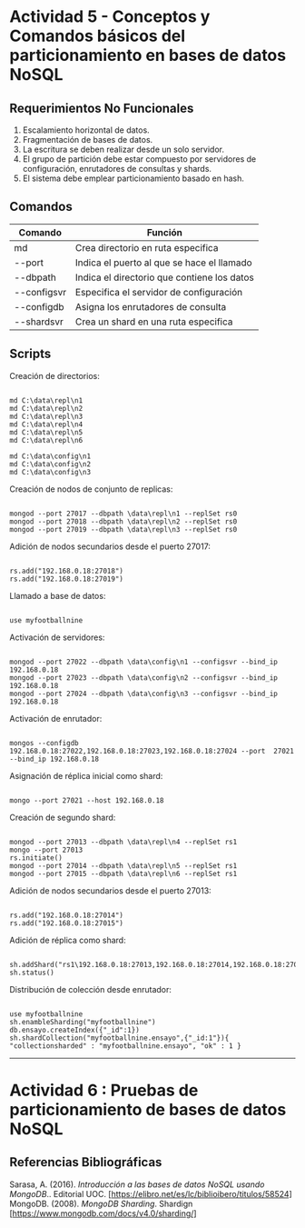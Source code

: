 # Actividad 5 - Conceptos y Comandos básicos del particionamiento  en bases de datos NoSQL
## Requerimientos No Funcionales
1. Escalamiento horizontal de datos.
2. Fragmentación de bases de datos.
3. La escritura se deben realizar desde un solo servidor.
4. El grupo de partición debe estar compuesto por servidores de configuración, enrutadores de consultas y shards.
5. El sistema debe emplear particionamiento basado en hash. 

## Comandos
|Comando|Función|
|--|--|
|md|Crea directorio en ruta especifica|
|--port|Indica el puerto al que se hace el llamado|
|--dbpath|Indica el directorio que contiene los datos|
|--configsvr|Especifica el servidor de configuración|
|--configdb|Asigna los enrutadores de consulta|
|--shardsvr|Crea un shard en una ruta especifica|

## Scripts
Creación de directorios:
<pre><code>
md C:\data\repl\n1 
md C:\data\repl\n2 
md C:\data\repl\n3 
md C:\data\repl\n4 
md C:\data\repl\n5 
md C:\data\repl\n6 

md C:\data\config\n1 
md C:\data\config\n2 
md C:\data\config\n3 
</code></pre>

Creación de nodos de conjunto de replicas: 
<pre><code>
mongod --port 27017 --dbpath \data\repl\n1 --replSet rs0
mongod --port 27018 --dbpath \data\repl\n2 --replSet rs0
mongod --port 27019 --dbpath \data\repl\n3 --replSet rs0
</code></pre>

Adición de nodos secundarios desde el puerto 27017: 
<pre><code>
rs.add("192.168.0.18:27018")
rs.add("192.168.0.18:27019")
</code></pre>

Llamado a base de datos:
<pre><code>
use myfootballnine 
</code></pre>

Activación de servidores:
<pre><code>
mongod --port 27022 --dbpath \data\config\n1 --configsvr --bind_ip 192.168.0.18
mongod --port 27023 --dbpath \data\config\n2 --configsvr --bind_ip 192.168.0.18
mongod --port 27024 --dbpath \data\config\n3 --configsvr --bind_ip 192.168.0.18
</code></pre>

Activación de enrutador:
<pre><code>
mongos --configdb 192.168.0.18:27022,192.168.0.18:27023,192.168.0.18:27024 --port  27021 --bind_ip 192.168.0.18
</code></pre>

Asignación de réplica inicial como shard:
<pre><code>
mongo --port 27021 --host 192.168.0.18
</code></pre>

Creación de segundo shard:
<pre><code>
mongod --port 27013 --dbpath \data\repl\n4 --replSet rs1
mongo --port 27013
rs.initiate()
mongod --port 27014 --dbpath \data\repl\n5 --replSet rs1
mongod --port 27015 --dbpath \data\repl\n6 --replSet rs1
</code></pre>

Adición de nodos secundarios desde el puerto 27013:
<pre><code>
rs.add("192.168.0.18:27014")
rs.add("192.168.0.18:27015")
</code></pre>

Adición de réplica como shard:
<pre><code>
sh.addShard("rs1\192.168.0.18:27013,192.168.0.18:27014,192.168.0.18:27015")
sh.status()
</code></pre>

Distribución de colección desde enrutador:
<pre><code>
use myfootballnine
sh.enambleSharding("myfootballnine")
db.ensayo.createIndex({"_id":1})
sh.shardCollection("myfootballnine.ensayo",{"_id:1"}){ "collectionsharded" : "myfootballnine.ensayo", "ok" : 1 }
</code></pre>

_ _ _
# Actividad 6 : Pruebas de particionamiento de bases de datos NoSQL


## Referencias Bibliográficas
Sarasa, A. (2016). *Introducción a las bases de datos NoSQL usando MongoDB*.. Editorial UOC. [https://elibro.net/es/lc/biblioibero/titulos/58524]
MongoDB. (2008). *MongoDB Sharding*. Shardign [https://www.mongodb.com/docs/v4.0/sharding/]
